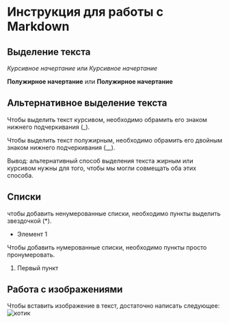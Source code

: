 # Инструкция для работы с Markdown

## Выделение текста

*Курсивное начертание* или _Курсивное начертание_

**Полужирное начертание** или __Полужирное начертание__

## Альтернативное выделение текста

Чтобы выделить текст курсивом, необходимо обрамить его знаком нижнего подчеркивания (_).

Чтобы выделить текст полужирным, необходимо обрамить его двойным знаком нижнего подчеркивания (__).

Вывод: альтернативный способ выделения текста жирным или курсивом нужны для того, чтобы мы могли совмещать оба этих способа.
## Списки

чтобы добавить ненумерованные списки, необходимо пункты выделить звездочкой (*).
* Элемент 1

Чтобы добавить нумерованные списки, необходимо пункты просто пронумеровать.
1. Первый пункт
## Работа с изображениями

Чтобы вставить изображение в текст, достаточно написать следующее: ![котик](котик.jpg)